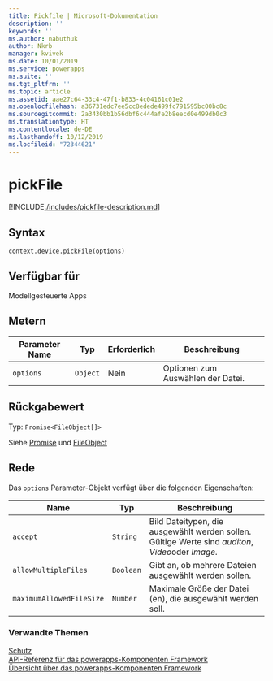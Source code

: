 ```yaml
---
title: Pickfile | Microsoft-Dokumentation
description: ''
keywords: ''
ms.author: nabuthuk
author: Nkrb
manager: kvivek
ms.date: 10/01/2019
ms.service: powerapps
ms.suite: ''
ms.tgt_pltfrm: ''
ms.topic: article
ms.assetid: aae27c64-33c4-47f1-b833-4c04161c01e2
ms.openlocfilehash: a36731edc7ee5cc8edede499fc791595bc00bc8c
ms.sourcegitcommit: 2a3430bb1b56dbf6c444afe2b8eecd0e499db0c3
ms.translationtype: HT
ms.contentlocale: de-DE
ms.lasthandoff: 10/12/2019
ms.locfileid: "72344621"
---
```

# <a name="pickfile"></a>pickFile

[!INCLUDE[./includes/pickfile-description.md](./includes/pickfile-description.md)]

## <a name="syntax"></a>Syntax

`context.device.pickFile(options)`

## <a name="available-for"></a>Verfügbar für 

Modellgesteuerte Apps

## <a name="parameters"></a>Metern

| Parameter Name|Typ|Erforderlich|Beschreibung|
| ------------- |----|--------|-----------|
|`options`|`Object`|Nein|Optionen zum Auswählen der Datei.|

## <a name="return-value"></a>Rückgabewert

Typ: `Promise<FileObject[]>`

Siehe [Promise](https://developer.mozilla.org/docs/Web/JavaScript/reference/Global_Objects/Promise) und [FileObject](../fileobject.md)

## <a name="remarks"></a>Rede

Das `options` Parameter-Objekt verfügt über die folgenden Eigenschaften:

|Name|Typ|Beschreibung|
|--|--|--|
|`accept`|`String`|Bild Dateitypen, die ausgewählt werden sollen. Gültige Werte sind *auditon*, *Video*oder *Image*.|
|`allowMultipleFiles`|`Boolean`|Gibt an, ob mehrere Dateien ausgewählt werden sollen.|
|`maximumAllowedFileSize`|`Number`|Maximale Größe der Datei (en), die ausgewählt werden soll.|


### <a name="related-topics"></a>Verwandte Themen

[Schutz](../device.md)<br/>
[API-Referenz für das powerapps-Komponenten Framework](../../reference/index.md)<br/>
[Übersicht über das powerapps-Komponenten Framework](../../overview.md)